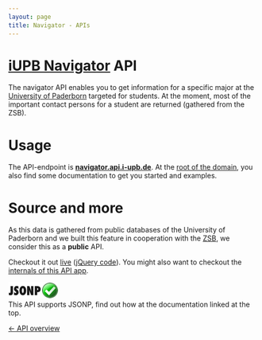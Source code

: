 ```yaml
---
layout: page
title: Navigator - APIs
---
```


[iUPB Navigator](http://www.i-upb.de/pages/navigator) API
==================
The navigator API enables you to get information for a specific major at the [University of Paderborn](http://www.upb.de) targeted for students. At the moment, most of the important contact persons for a student are returned (gathered from the ZSB).

Usage
=====
  
The API-endpoint is [**navigator.api.i-upb.de**](http://navigator.api.i-upb.de). At the [root of the domain](http://navigator.api.i-upb.de), you also find some documentation to get you started and examples.


Source and more
===============

As this data is gathered from public databases of the University of Paderborn and we built this feature in cooperation with the [ZSB](http://zsb.upb.de), we consider this as a **public** API.

Checkout it out [live](http://www.i-upb.de/pages/navigator) ([jQuery code](https://github.com/yippie-io/iUPB/blob/master/app/assets/javascripts/pages_navigator.js.coffee)). You might also want to checkout the [internals of this API app](https://github.com/yippie-io/iupb_navigator).

![JSONP enabled](images/jsonp-ok.png)   
This API supports JSONP, find out how at the documentation linked at the top.

[← API overview](/apis.html)